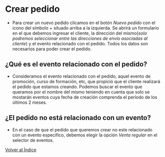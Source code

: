# Crear pedido

* Para crear un nuevo pedido clicamos en el botón *Nuevo pedido* con el icono del símbolo + situado arriba a la izquierda. Se abrirá un formulario en el que debemos ingresar el cliente, la dirección del mismo(*solo  podremos seleccionar entre las direcciones de envío asociadas al cliente*) y el evento relacionado con el pedido. Todos los datos son necesarios para poder crear el pedido. 

## ¿Qué es el evento relacionado con el pedido?

* Consideramos el evento relacionado con el pedido, aquel evento de promoción, curso de formación, etc, que propició que el cliente realizará el pedido que estamos creando. Podemos buscar el evento que queramos por el nombre del mismo teniendo en cuenta que solo se mostarán eventos cuya fecha de creación comprenda el período de los últimos 2 meses.

## ¿El pedido no está relacionado con un evento?

* En el caso de que el pedido que queremos crear no este relacionado con un evento específico, debemos elegir la opción *Venta regular* en el selector de eventos.

[Volver al Índice](../../../index.md)